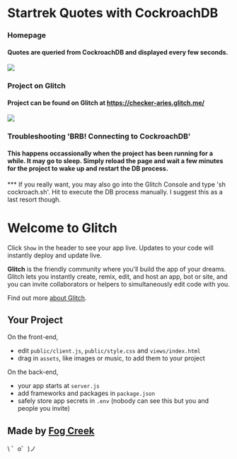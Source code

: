 Startrek Quotes with CockroachDB
================================
### Homepage
#### Quotes are queried from CockroachDB and displayed every few seconds.  
<img src="https://i.imgur.com/TiGjKH8.png"></img>

### Project on Glitch
#### Project can be found on Glitch at <a href = "https://checker-aries.glitch.me">https://checker-aries.glitch.me/</a>
<img src="https://i.imgur.com/IEd1qdV.png"></img>

### Troubleshooting 'BRB! Connecting to CockroachDB' 
#### This happens occassionally when the project has been running for a while. It may go to sleep. Simply reload the page and wait a few minutes for the project to wake up and restart the DB process. 
*** If you really want, you may also go into the Glitch Console and type 'sh cockroach.sh'. Hit <enter> to execute the DB process manually. I suggest this as a last resort though. 

Welcome to Glitch
=================

Click `Show` in the header to see your app live. Updates to your code will instantly deploy and update live.

**Glitch** is the friendly community where you'll build the app of your dreams. Glitch lets you instantly create, remix, edit, and host an app, bot or site, and you can invite collaborators or helpers to simultaneously edit code with you.

Find out more [about Glitch](https://glitch.com/about).


Your Project
------------

On the front-end,
- edit `public/client.js`, `public/style.css` and `views/index.html`
- drag in `assets`, like images or music, to add them to your project

On the back-end,
- your app starts at `server.js`
- add frameworks and packages in `package.json`
- safely store app secrets in `.env` (nobody can see this but you and people you invite)


Made by [Fog Creek](https://fogcreek.com/)
-------------------

\ ゜o゜)ノ
